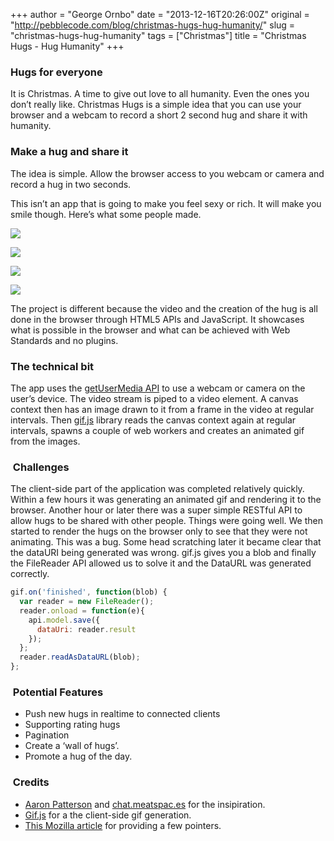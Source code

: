 +++
author = "George Ornbo"
date = "2013-12-16T20:26:00Z"
original = "http://pebblecode.com/blog/christmas-hugs-hug-humanity/"
slug = "christmas-hugs-hug-humanity"
tags = ["Christmas"]
title = "Christmas Hugs - Hug Humanity"
+++

### Hugs for everyone

It is Christmas. A time to give out love to all humanity. Even the ones you
don’t really like. Christmas Hugs is a simple idea that you can use your browser
and a webcam to record a short 2 second hug and share it with humanity.

### Make a hug and share it

The idea is simple. Allow the browser access to you webcam or camera and record
a hug in two seconds.

This isn’t an app that is going to make you feel sexy or rich. It will make you
smile though. Here’s what some people made.

![](/images/articles/hugs1.gif)

![](/images/articles/hugs2.gif)

![](/images/articles/hugs3.gif)

![](/images/articles/hugs4.gif)

The project is different because the video and the creation of the hug is all
done in the browser through HTML5 APIs and JavaScript. It showcases what is
possible in the browser and what can be achieved with Web Standards and no
plugins.

### The technical bit

The app uses the
[getUserMedia API](http://dev.w3.org/2011/webrtc/editor/getusermedia.html) to
use a webcam or camera on the user’s device. The video stream is piped to a
video element. A canvas context then has an image drawn to it from a frame in
the video at regular intervals. Then
[gif.js](http://jnordberg.github.io/gif.js/) library reads the canvas context
again at regular intervals, spawns a couple of web workers and creates an
animated gif from the images.

###  Challenges

The client-side part of the application was completed relatively quickly. Within
a few hours it was generating an animated gif and rendering it to the browser.
Another hour or later there was a super simple RESTful API to allow hugs to be
shared with other people. Things were going well. We then started to render the
hugs on the browser only to see that they were not animating. This was a bug.
Some head scratching later it became clear that the dataURI being generated was
wrong. gif.js gives you a blob and finally the FileReader API allowed us to
solve it and the DataURL was generated correctly.

```javascript
gif.on('finished', function(blob) {
  var reader = new FileReader();
  reader.onload = function(e){
    api.model.save({
      dataUri: reader.result
    });
  };
  reader.readAsDataURL(blob);
};
```

###  Potential Features

- Push new hugs in realtime to connected clients
- Supporting rating hugs
- Pagination
- Create a ‘wall of hugs’.
- Promote a hug of the day.

###  Credits

- [Aaron Patterson](http://tenderlovemaking.com/) and
  [chat.meatspac.es](https://chat.meatspac.es/) for the insipiration.
- [Gif.js](http://jnordberg.github.io/gif.js/) for a the client-side gif
  generation.
- [This Mozilla article](https://hacks.mozilla.org/2013/07/the-making-of-face-to-gif/)
  for providing a few pointers.
